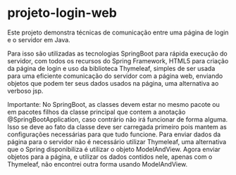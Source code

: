 # projeto-login-web

Este projeto demonstra técnicas de comunicação entre uma página de login e o servidor em Java. 

Para isso são utilizadas as tecnologias SpringBoot para rápida execução do servidor, com todos os recursos do Spring Framework, 
HTML5 para criação da página de login e uso da biblioteca Thymeleaf, simples de ser usada para uma eficiente comunicação do servidor com a 
página web, enviando objetos que podem ter seus dados usados na página, uma alternativa ao verboso jsp. 

Importante: No SpringBoot, as classes devem estar no mesmo pacote ou em pacotes filhos da classe principal que contem a anotação @SpringBootApplication, caso
contrário não irá funcionar de forma alguma. Isso se deve ao fato da classe deve ser carregada primeiro pois mantem as configurações necessárias
para que tudo funcione.
Para enviar dados da página para o servidor não é necessário utilizar Thymeleaf, uma alternativa que o Spring disponibiliza é utilizar o objeto
ModelAndView. Agora enviar objetos para a página, e utilizar os dados contidos nele, apenas com o Thymeleaf, não encontrei outra forma usando 
ModelAndView.
